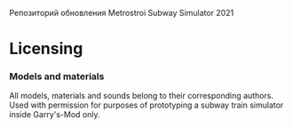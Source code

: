 Репозиторий обновления Metrostroi Subway Simulator 2021


Licensing
================================================================================
### Models and materials
All models, materials and sounds belong to their corresponding authors. Used with
permission for purposes of prototyping a subway train simulator inside Garry's-Mod only.
